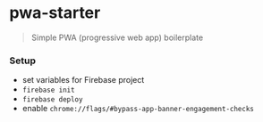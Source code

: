 # pwa-starter
> Simple PWA (progressive web app) boilerplate

### Setup
* set variables for Firebase project 
* ```firebase init```
* ```firebase deploy```
* enable ```chrome://flags/#bypass-app-banner-engagement-checks```
